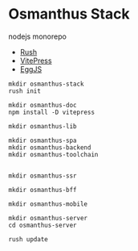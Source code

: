 # Osmanthus Stack

nodejs monorepo


+ [Rush](https://rushjs.io/zh-cn/)
+ [VitePress](https://vitepress.vuejs.org/)
+ [EggJS](https://www.eggjs.org/zh-CN)


```shell
mkdir osmanthus-stack
rush init

mkdir osmanthus-doc
npm install -D vitepress

mkdir osmanthus-lib

mkdir osmanthus-spa
mkdir osmanthus-backend
mkdir osmanthus-toolchain


mkdir osmanthus-ssr

mkdir osmanthus-bff

mkdir osmanthus-mobile

mkdir osmanthus-server
cd osmanthus-server

rush update

```
